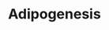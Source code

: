 ---
annotations:
- id: PW:0000650
  parent: signaling pathway
  type: Pathway Ontology
  value: signaling pathway pertinent to development
authors:
- MaintBot
- MartijnVanIersel
- Khanspers
- Mkutmon
- Egonw
citedin:
- link: PMC5727169
  title: 'Heart Failure Phenotypes Induced by Knockdown of DAPIT in Zebrafish: A New
    Insight into Mechanism of Dilated Cardiomyopathy (2017)'
- link: PMC3677916
  title: Liver transcriptome changes in zebrafish during acclimation to transport-associated
    stress (2013)
description: The different classess of factors involved in adipogenesis are shown.
  Adipogenesis is the process by which fat cells differentiate from predadipocytes
  to adipocytes (fat cells). Adipose tissue, composed of white and brown adipose tissue,
  is composed of adipocytes. This pathway is primarily studied to understand factors
  that contribute to obesity and diabetes. Transcriptional and hormonal regulators
  of adipocyte formation are indicated.
last-edited: 2018-11-16
organisms:
- Danio rerio
redirect_from:
- /index.php/Pathway:WP1331
- /instance/WP1331
- /instance/WP1331_r101904
revision: r101904
schema-jsonld:
- '@context': https://schema.org/
  '@id': https://wikipathways.github.io/pathways/WP1331.html
  '@type': Dataset
  creator:
    '@type': Organization
    name: WikiPathways
  description: The different classess of factors involved in adipogenesis are shown.
    Adipogenesis is the process by which fat cells differentiate from predadipocytes
    to adipocytes (fat cells). Adipose tissue, composed of white and brown adipose
    tissue, is composed of adipocytes. This pathway is primarily studied to understand
    factors that contribute to obesity and diabetes. Transcriptional and hormonal
    regulators of adipocyte formation are indicated.
  keywords:
  - AGPAT2
  - CDKN1A
  - FOXO1A
  - FZD1
  - GADD45A
  - GADD45B
  - GATA3
  - GH1
  - ID3
  - KLF7
  - LEP
  - LOC100001938
  - LOC100006043
  - LOC557385
  - LOC558422
  - LOC559281
  - LOC560032
  - LOC565310
  - LOC566983
  - LOC567485
  - LOC797300
  - LPL
  - MEF2B
  - STAT2
  - TGFB1
  - adfp
  - adipoql
  - agt
  - ahr1b
  - bmp1a
  - bmp2b
  - bmp4
  - cebpa
  - cebpb
  - cebpd
  - cntfr
  - copeb
  - creb1
  - ctnnb1
  - cugbp1
  - cyp26a1
  - cyp26c1
  - e2f4
  - egr2b
  - epas1
  - fas
  - frzb
  - gata2a
  - gata4
  - gtf3aa
  - hif1ab
  - hnf1a
  - igf1
  - il6st
  - ins
  - lmna
  - lpin1
  - mbnl1
  - mef2a
  - mef2cb
  - mef2d
  - mif
  - ncoa1
  - ncoa2
  - ncor1
  - ncor2
  - nr1h3
  - nr2f1a
  - nr3c1
  - pck1
  - pparab
  - ppardb
  - pparg
  - ppargc1al
  - ptgisl
  - rb1
  - rbl1
  - roraa
  - rxraa
  - scdb
  - serpine1
  - si:ch211-134j6.3
  - smad3b
  - socs1
  - sp1
  - srebf1
  - stat1a
  - stat3
  - wnt1
  - wnt10b
  - wnt5b
  - wwtr1
  - zgc:109940
  - zgc:111859
  - zgc:123260
  - zgc:153939
  - zgc:76966
  - zgc:77867
  - zmpste24
  license: CC0
  name: Adipogenesis
seo: CreativeWork
title: Adipogenesis
wpid: WP1331
---